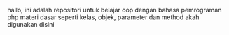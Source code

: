 hallo, ini adalah repositori untuk belajar oop dengan bahasa pemrograman php
materi dasar seperti kelas, objek, parameter dan method akah digunakan disini
